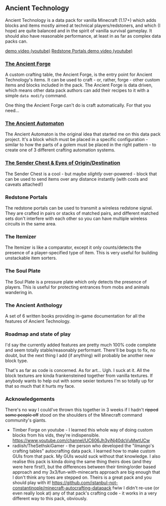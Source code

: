 ## Ancient Technology

Ancient Technology is a data pack for vanilla Minecraft (1.17+) which adds blocks and items mostly aimed at technical players/redstoners, and which (I hope) are quite balanced and in the spirit of vanilla survival gameplay. It should also have reasonable performance, at least in as far as complex data packs can.

[demo video (youtube)](https://www.youtube.com/watch?v=QAfEJk2XjuU)
[Redstone Portals demo video (youtube)](https://youtu.be/PuYXKb1xIK4)

### [The Ancient Forge](docs/forge.md)
A custom crafting table, the Ancient Forge, is the entry point for Ancient Technology's items. It can be used to craft - or, rather, forge - other custom items and blocks included in the pack. The Ancient Forge is data driven, which means other data pack authors can add their recipes to it with a simple `data modify` command. 

One thing the Ancient Forge can't do is craft automatically. For that you need...

### [The Ancient Automaton](docs/automaton.md)
The Ancient Automaton is the original idea that started me on this data pack project. It's a block which must be placed in a specific configuration - similar to how the parts of a golem must be placed in the right pattern - to create one of 3 different crafting automation systems.

### [The Sender Chest & Eyes of Origin/Destination](docs/sender.md)
The Sender Chest is a cool - but maybe _slightly_ over-powered - block that can be used to send items over any distance instantly (with costs and caveats attached!)

### Redstone Portals
The redstone portals can be used to transmit a wireless redstone signal. They are crafted in pairs or stacks of matched pairs, and different matched sets don't interfere with each other so you can have multiple wireless circuits in the same area.

### The Itemizer
The Itemizer is like a comparator, except it only counts/detects the presence of a player-specified type of item. This is very useful for building unstackable item sorters.

### The Soul Plate
The Soul Plate is a pressure plate which only detects the presence of players. This is useful for protecting entrances from mobs and animals wandering in.

### The Ancient Anthology
A set of 6 written books providing in-game documentation for all the features of Ancient Technology.


### Roadmap and state of play
I'd say the currently added features are pretty much 100% code complete and seem totally stable/reasonably performant. There'll be bugs to fix, no doubt, but the next thing I add (if anything) will probably be another new block type.

That's as far as code is concerned. As for art... Ugh. I suck at it. All the block textures are kinda frankensteined together from vanilla textures. If anybody wants to help out with some sexier textures I'm so totally up for that so much that it hurts my face.

### Acknowledgements
There's no way I could've thrown this together in 3 weeks if I hadn't ~~ripped some people off~~ stood on the shoulders of the Minecraft command community's giants.

- Timber Forge on youtube - I learned this whole way of doing custom blocks from his vids, they're indispensible. https://www.youtube.com/channel/UC606Jh3yjNj40dcVuMwtUCw
- radiish/TheSethskiGamer - the person who developed the "ilmango's crafting tables" autocrafting data pack. I learned how to make custom GUIs from that pack. My GUIs would suck without that knowledge. I also realise this pack is kinda doing the same thing theirs does (and they were here first!), but the differences between their timing/order based approach and my 3x3/fun-with-minecarts approach are big enough that I don't think any toes are stepped on. Theirs is a great pack and you should play with it! https://github.com/istanbul-not-constantinople/minecraft-autocrafting-datapack fwiw I didn't re-use (or even really look at) any of that pack's crafting code - it works in a very different way to this pack, obviously.
